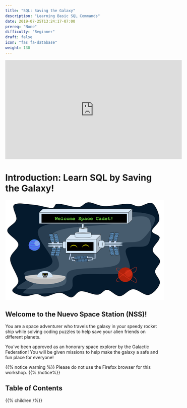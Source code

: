 ```yaml
---
title: "SQL: Saving the Galaxy"
description: "Learning Basic SQL Commands"
date: 2019-07-25T13:24:17-07:00
prereq: "None"
difficulty: "Beginner"
draft: false
icon: "fas fa-database"
weight: 130
---
```

<!-- Link to sql image drive: https://drive.google.com/drive/folders/0ADAbCQbzZCAFUk9PVA -->
<p style="text-align: center;"><iframe width="560" height="315" src="https://www.youtube.com/embed/oFfaxcxBkUQ" title="YouTube video player" frameborder="0" allow="accelerometer; autoplay; clipboard-write; encrypted-media; gyroscope; picture-in-picture" allowfullscreen></iframe></p>

# Introduction: Learn SQL by Saving the Galaxy!

![Galaxy](media/Galaxy.png)

## Welcome to the Nuevo Space Station (NSS)! 

You are a space adventurer who travels the galaxy in your speedy rocket ship while solving coding puzzles to help save your alien friends on different planets.
 
You’ve been approved as an honorary space explorer by the Galactic Federation! You will be given missions to help make the galaxy a safe and fun place for everyone!

{{% notice warning %}}
Please do not use the Firefox browser for this workshop.
{{% /notice%}}

## Table of Contents

{{% children /%}}

